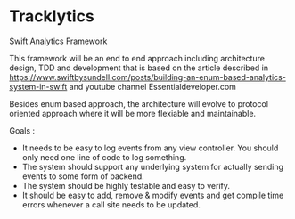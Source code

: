 # Tracklytics
Swift Analytics Framework


This framework will be an end to end approach including architecture design, TDD and development that is based on the article described in https://www.swiftbysundell.com/posts/building-an-enum-based-analytics-system-in-swift and youtube channel Essentialdeveloper.com

Besides enum based approach, the architecture will evolve to protocol oriented approach where it will be more flexiable and maintainable. 


Goals :

- It needs to be easy to log events from any view controller. You should only need one line of code to log something.
- The system should support any underlying system for actually sending events to some form of backend.
- The system should be highly testable and easy to verify.
- It should be easy to add, remove & modify events and get compile time errors whenever a call site needs to be updated.


